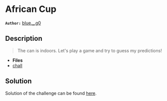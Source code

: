 # African Cup

**`Author:`** [blue._.g0](https://github.com/blueg0)

## Description
   
   > The can is indoors. Let's play a game and try to guess my predictions!

- **Files** 
- [chall](./challenge)

## Solution

Solution of the challenge can be found [here](solution/).

